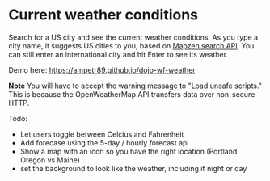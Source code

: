 # Current weather conditions

Search for a US city and see the current weather conditions. As you type a city name, it suggests US cities to you, based on [Mapzen search API](https://mapzen.com/documentation/search/search/). You can still enter an international city and hit Enter to see its weather.

Demo here: https://ampetr89.github.io/dojo-wf-weather

**Note** You will have to accept the warning message to "Load unsafe scripts." This is because the OpenWeatherMap API transfers data over non-secure HTTP.

Todo: 
* Let users toggle between Celcius and Fahrenheit
* Add forecase using the 5-day / hourly forecast api
* Show a map with an icon so you have the right location (Portland Oregon vs Maine)
* set the background to look like the weather, including if night or day

